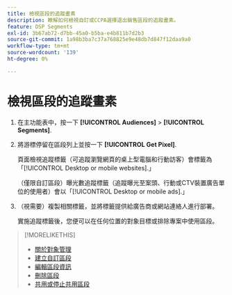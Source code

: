 ```yaml
---
title: 檢視區段的追蹤畫素
description: 瞭解如何檢視自訂或CCPA選擇退出銷售區段的追蹤畫素。
feature: DSP Segments
exl-id: 3b67ab72-d7bb-45a0-b5ba-e4b811b7d2b3
source-git-commit: 1a98b3ba7c37a768825e9e48db7d847f12daa9a0
workflow-type: tm+mt
source-wordcount: '139'
ht-degree: 0%

---
```


# 檢視區段的追蹤畫素

1. 在主功能表中，按一下 **[!UICONTROL Audiences]** > **[!UICONTROL Segments]**.

1. 將游標停留在區段列上並按一下 **[!UICONTROL Get Pixel]**.

   頁面檢視追蹤標籤（可追蹤瀏覽網頁的桌上型電腦和行動訪客）會標籤為「[!UICONTROL Desktop or mobile websites].」

   （僅限自訂區段）曝光數追蹤標籤（追蹤曝光至案頭、行動或CTV裝置廣告單位的使用者）會以「[!UICONTROL Desktop or mobile ads].」

1. （視需要）複製相關標籤，並將標籤提供給廣告商或網站連絡人進行部署。

   實施追蹤標籤後，您便可以在任何位置的對象目標或排除專案中使用區段。

>[!MORELIKETHIS]
>
>* [關於對象管理](audience-about.md)
>* [建立自訂區段](custom-segment-create.md)
>* [編輯區段資訊](segment-edit.md)
>* [刪除區段](segment-delete.md)
>* [共用或停止共用區段](segment-share.md)

